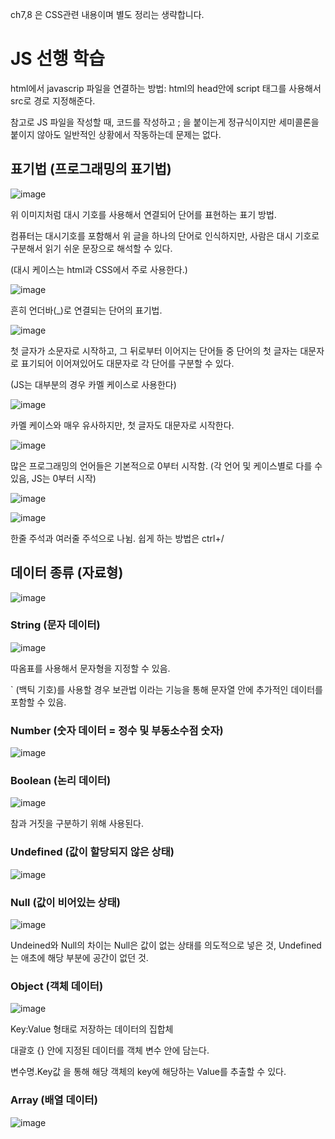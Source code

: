 ch7,8 은 CSS관련 내용이며 별도 정리는 생략합니다.

# JS 선행 학습
html에서 javascrip 파일을 연결하는 방법: html의 head안에 script 태그를 사용해서 src로 경로 지정해준다.

참고로 JS 파일을 작성할 때, 코드를 작성하고 ; 을 붙이는게 정규식이지만 세미콜론을 붙이지 않아도 일반적인 상황에서 작동하는데 문제는 없다.

## 표기법 (프로그래밍의 표기법)
![image](https://github.com/SAMEZ-0129/FE_Study/assets/81644075/ea5d13af-8afc-4ed2-b554-7ac91bb2c1f9)

위 이미지처럼 대시 기호를 사용해서 연결되어 단어를 표현하는 표기 방법.

컴퓨터는 대시기호를 포함해서 위 글을 하나의 단어로 인식하지만, 사람은 대시 기호로 구분해서 읽기 쉬운 문장으로 해석할 수 있다.

(대시 케이스는 html과 CSS에서 주로 사용한다.)

![image](https://github.com/SAMEZ-0129/FE_Study/assets/81644075/840d4e0c-1642-4bb7-855c-59a41cd025f5)

흔히 언더바(_)로 연결되는 단어의 표기법. 

![image](https://github.com/SAMEZ-0129/FE_Study/assets/81644075/46a1243a-8f5a-40bf-90aa-aec0c0030768)

첫 글자가 소문자로 시작하고, 그 뒤로부터 이어지는 단어들 중 단어의 첫 글자는 대문자로 표기되어 이어져있어도 대문자로 각 단어를 구분할 수 있다.

(JS는 대부분의 경우 카멜 케이스로 사용한다)

![image](https://github.com/SAMEZ-0129/FE_Study/assets/81644075/2a517014-e9fc-4245-86c6-dec10adb2e72)

카멜 케이스와 매우 유사하지만, 첫 글자도 대문자로 시작한다. 

![image](https://github.com/SAMEZ-0129/FE_Study/assets/81644075/5869525f-e4a3-4c90-8d45-78e47ac730e5)

많은 프로그래밍의 언어들은 기본적으로 0부터 시작함. (각 언어 및 케이스별로 다를 수 있음, JS는 0부터 시작)

![image](https://github.com/SAMEZ-0129/FE_Study/assets/81644075/a70e69f0-8d5b-4375-8514-85c018869f8c)

![image](https://github.com/SAMEZ-0129/FE_Study/assets/81644075/0ec24681-dea0-4d91-a792-fdc950218dbb)

한줄 주석과 여러줄 주석으로 나뉨. 쉽게 하는 방법은 ctrl+/ 

## 데이터 종류 (자료형)
![image](https://github.com/SAMEZ-0129/FE_Study/assets/81644075/72026595-59aa-4f7c-88f7-6407cf52d62d)

### String (문자 데이터)
![image](https://github.com/SAMEZ-0129/FE_Study/assets/81644075/21d5bd80-d99c-44ea-a87a-d9c101abbef4)

따옴표를 사용해서 문자형을 지정할 수 있음.

  ` (백틱 기호)를 사용할 경우 보관법 이라는 기능을 통해 문자열 안에 추가적인 데이터를 포함할 수 있음.

### Number (숫자 데이터 = 정수 및 부동소수점 숫자)
![image](https://github.com/SAMEZ-0129/FE_Study/assets/81644075/74fc2f63-4d9b-4188-bb19-df3b9e98cbc5)

### Boolean (논리 데이터)
![image](https://github.com/SAMEZ-0129/FE_Study/assets/81644075/f2c54bed-e7e8-499a-9603-f7ae3584e83f)

참과 거짓을 구분하기 위해 사용된다.

### Undefined (값이 할당되지 않은 상태)
![image](https://github.com/SAMEZ-0129/FE_Study/assets/81644075/a3cb5c9d-7077-4c18-86d2-d30712a0f47d)

### Null (값이 비어있는 상태)
![image](https://github.com/SAMEZ-0129/FE_Study/assets/81644075/06f28658-45e7-4075-8e3d-289f9d8e27a8)

Undeined와 Null의 차이는 Null은 값이 없는 상태를 의도적으로 넣은 것, Undefined는 애초에 해당 부분에 공간이 없던 것.

### Object (객체 데이터)
![image](https://github.com/SAMEZ-0129/FE_Study/assets/81644075/50b40669-6dfd-4e30-960a-eb3426a917f8)

Key:Value 형태로 저장하는 데이터의 집합체

대괄호 {} 안에 지정된 데이터를 객체 변수 안에 담는다.

변수명.Key값 을 통해 해당 객체의 key에 해당하는 Value를 추출할 수 있다.

### Array (배열 데이터)
![image](https://github.com/SAMEZ-0129/FE_Study/assets/81644075/3f9181f0-c9a1-4517-a7b1-c163de74d9fe)

